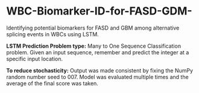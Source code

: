 # WBC-Biomarker-ID-for-FASD-GDM-
Identifying potential biomarkers for FASD and GBM among alternative splicing events in WBCs using LSTM.

**LSTM Prediction Problem type:** Many to One Sequence Classification problem. Given an input sequence, remember and predict the integer at a specific input location.

**To reduce stochasticity:**
  Output was made consistent by fixing the NumPy random number seed to 007.
  Model was evaluated multiple times and the average of the final score was taken.


 

